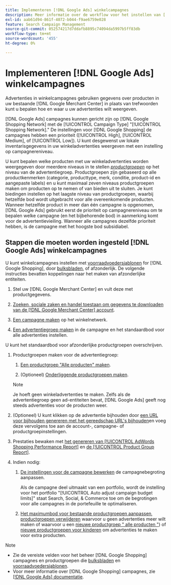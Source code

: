 ```yaml
---
title: Implementeren [!DNL Google Ads] winkelcampagnes
description: Meer informatie over de workflow voor het instellen van [!DNL Google Ads] winkelcampagnes.
exl-id: aab61d94-861f-4072-b044-f9ae6759e028
feature: Search Campaign Management
source-git-commit: 052574217d7ddafb8895c74094da5997b5ff83db
workflow-type: tm+mt
source-wordcount: '455'
ht-degree: 0%

---
```


# Implementeren [!DNL Google Ads] winkelcampagnes

Advertenties in winkelcampagnes gebruiken gegevens over producten in uw bestaande [!DNL Google Merchant Center] in plaats van trefwoorden kunt u bepalen hoe en waar u uw advertenties wilt weergeven.

[!DNL Google Ads] campagnes kunnen gericht zijn op [!DNL Google Shopping Network] met de [!UICONTROL Campaign Type] &quot;[!UICONTROL Shopping Network].&quot; De instellingen voor [!DNL Google Shopping] de campagnes hebben een prioriteit ([!UICONTROL High], [!UICONTROL Medium], of [!UICONTROL Low]). U kunt desgewenst uw lokale inventarisgegevens in uw winkeladvertenties weergeven met een instelling op campagnereniveau.

U kunt bepalen welke producten met uw winkeladvertenties worden weergegeven door meerdere niveaus in te stellen *[productgroepen](/help/search-social-commerce/campaign-management/campaigns/product-group-about.md)* op het niveau van de advertentiegroep. Productgroepen zijn gebaseerd op alle productkenmerken (categorie, producttype, merk, conditie, product-id en aangepaste labels) en u kunt maximaal zeven niveaus productgroepen maken om producten op te nemen of van bieden uit te sluiten. Je kunt biedingen instellen op het laagste niveau van productgroepen, waarbij hetzelfde bod wordt uitgebracht voor alle overeenkomende producten. Wanneer hetzelfde product in meer dan één campagne is opgenomen, [!DNL Google Ads] gebruikt eerst de prioriteit op campagnereniveau om te bepalen welke campagne (en het bijbehorende bod) in aanmerking komt voor de advertentievieiling. Wanneer alle campagnes dezelfde prioriteit hebben, is de campagne met het hoogste bod subsidiabel.

## Stappen die moeten worden ingesteld [!DNL Google Ads] winkelcampagnes

U kunt winkelcampagnes instellen met [voorraadvoedersjablonen](/help/search-social-commerce/campaign-management/inventory-feeds/inventory-feeds-about.md) for [!DNL Google Shopping], door [bulksbladen](/help/search-social-commerce/campaign-management/bulksheets/bulksheet-about.md), of afzonderlijk. De volgende instructies bevatten koppelingen naar het maken van afzonderlijke entiteiten.

1. Stel uw [!DNL Google Merchant Center] en vult deze met productgegevens.

1. [Zoeken, sociale zaken en handel toestaan om gegevens te downloaden van de [!DNL Google Merchant Center] account](/help/search-social-commerce/campaign-management/accounts/merchant-account-manage.md).

1. [Een campagne maken](/help/search-social-commerce/campaign-management/campaigns/campaign-manage.md) op het winkelnetwerk.

1. [Een advertentiegroep maken](/help/search-social-commerce/campaign-management/campaigns/ad-group-manage.md) in de campagne en het standaardbod voor alle advertenties instellen.

U kunt het standaardbod voor afzonderlijke productgroepen overschrijven.

1. Productgroepen maken voor de advertentiegroep:

   1. [Een productgroep &quot;Alle producten&quot; maken](/help/search-social-commerce/campaign-management/campaigns/product-group-manage.md).

   1. (Optioneel) [Onderliggende productgroepen maken](/help/search-social-commerce/campaign-management/campaigns/product-group-manage.md).

   >[!NOTE]
   >Je hoeft geen winkeladvertenties te maken. Zelfs als de advertentiegroep geen ad-entiteiten bevat, [!DNL Google Ads] geeft nog steeds advertenties voor de producten weer.

1. (Optioneel) U kunt klikken op de advertentie bijhouden door [een URL voor bijhouden genereren met het gereedschap URL&#39;s bijhouden](/help/search-social-commerce/tools/click-tracking-url-generate.md)en voeg deze vervolgens toe aan de account-, campagne- of productgroepinstellingen.

1. Prestaties bewaken met [het genereren van [!UICONTROL AdWords Shopping Performance Report]](/help/search-social-commerce/reports/management/specialty/specialty-report-generate.md) en [de [!UICONTROL Product Group Report]](/help/search-social-commerce/reports/management/basic-advanced/basic-advanced-report-generate.md).

1. Indien nodig:

   1. [De instellingen voor de campagne bewerken](/help/search-social-commerce/campaign-management/campaigns/campaign-manage.md) de campagnebegroting aanpassen.

      Als de campagne deel uitmaakt van een portfolio, wordt de instelling voor het portfolio &quot;[!UICONTROL Auto adjust campaign budget limits]&quot; staat Search, Social, &amp; Commerce toe om de begrotingen voor alle campagnes in de portefeuille te optimaliseren.

   1. [Het maximumbod voor bestaande productgroepen aanpassen](/help/search-social-commerce/campaign-management/campaigns/product-group-manage.md), [productgroepen verwijderen](/help/search-social-commerce/campaign-management/campaigns/product-group-manage.md) waarvoor u geen advertenties meer wilt maken of waarvoor u een [nieuwe productgroep &quot; alle producten &quot;](/help/search-social-commerce/campaign-management/campaigns/product-group-manage.md)) of [nieuwe productgroepen voor kinderen](/help/search-social-commerce/campaign-management/campaigns/product-group-manage.md) om advertenties te maken voor extra producten.

>[!NOTE]
>
>* Zie de vereiste velden voor het beheer [!DNL Google Shopping] campagnes en productgroepen die [bulksbladen](/help/search-social-commerce/campaign-management/bulksheets/bulksheet-data-formats/bulksheet-data-google.md) en [voorraadvoedersjablonen](/help/search-social-commerce/campaign-management/inventory-feeds/ad-templates/template-google-shopping.md).
>* Voor meer informatie over [!DNL Google Shopping] campagnes, zie [[!DNL Google Ads] documentatie](https://support.google.com/google-ads/answer/2454022).
